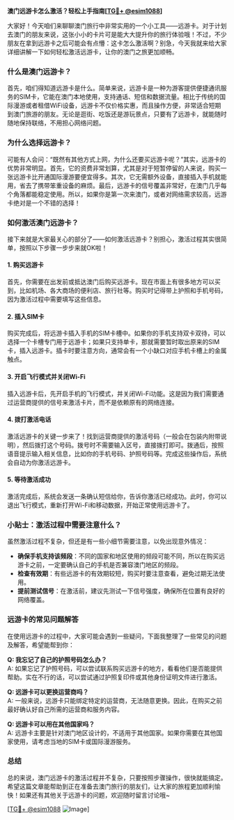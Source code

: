**澳门远游卡怎么激活？轻松上手指南[[TG💪+ @esim1088](https://t.me/s/esim1088)]**

大家好！今天咱们来聊聊澳门旅行中非常实用的一个小工具——远游卡。对于计划去澳门的朋友来说，这张小小的卡片可是能大大提升你的旅行体验哦！不过，不少朋友在拿到远游卡之后可能会有点懵：这卡怎么激活啊？别急，今天我就来给大家详细讲解一下如何轻松激活远游卡，让你的澳门之旅更加顺畅。

### 什么是澳门远游卡？

首先，咱们得知道远游卡是什么。简单来说，远游卡是一种为游客提供便捷通讯服务的SIM卡，它能在澳门本地使用，支持通话、短信和数据流量。相比于传统的国际漫游或者租借WiFi设备，远游卡不仅价格实惠，而且操作方便，非常适合短期到澳门旅游的朋友。无论是逛街、吃饭还是游玩景点，只要有了远游卡，就能随时随地保持联络，不用担心网络问题。

### 为什么选择远游卡？

可能有人会问：“既然有其他方式上网，为什么还要买远游卡呢？”其实，远游卡的优势非常明显。首先，它的资费非常划算，尤其是对于短暂停留的人来说，购买一张远游卡比开通国际漫游要便宜得多。其次，它无需额外设备，直接插入手机就能用，省去了携带笨重设备的麻烦。最后，远游卡的信号覆盖非常好，在澳门几乎每个角落都能稳定使用。所以，如果你是第一次来澳门，或者对网络需求较高，远游卡绝对是一个不错的选择！

### 如何激活澳门远游卡？

接下来就是大家最关心的部分了——如何激活远游卡？别担心，激活过程其实很简单，按照以下步骤一步步来就OK啦！

#### 1. 购买远游卡

首先，你需要在出发前或抵达澳门后购买远游卡。现在市面上有很多地方可以买到，比如机场、各大商场的便利店、旅行社等。购买时记得带上护照和手机号码，因为激活过程中需要填写这些信息。

#### 2. 插入SIM卡

购买完成后，将远游卡插入手机的SIM卡槽中。如果你的手机支持双卡双待，可以选择一个卡槽专门用于远游卡；如果只支持单卡，那就需要暂时取出原来的SIM卡，插入远游卡。插卡时要注意方向，通常会有一个小缺口对应手机卡槽上的金属触点。

#### 3. 开启飞行模式并关闭Wi-Fi

插入远游卡后，先开启手机的飞行模式，并关闭Wi-Fi功能。这是因为我们需要通过运营商提供的信号来激活卡片，而不是依赖原有的网络连接。

#### 4. 拨打激活电话

激活远游卡的关键一步来了！找到运营商提供的激活号码（一般会在包装内附带说明），然后拨打这个号码。拨号时不需要输入区号，直接拨打即可。拨通后，按照语音提示输入相关信息，比如你的手机号码、护照号码等。完成这些操作后，系统会自动为你激活远游卡。

#### 5. 等待激活成功

激活完成后，系统会发送一条确认短信给你，告诉你激活已经成功。此时，你可以退出飞行模式，重新打开Wi-Fi和移动数据，开始正常使用远游卡了。

### 小贴士：激活过程中需要注意什么？

虽然激活过程不复杂，但还是有一些小细节需要注意，以免出现意外情况：

- **确保手机支持该频段**：不同的国家和地区使用的频段可能不同，所以在购买远游卡之前，一定要确认自己的手机是否兼容澳门地区的频段。
- **检查有效期**：有些远游卡的有效期较短，购买时要注意查看，避免过期无法使用。
- **提前测试信号**：在激活前，建议先测试一下信号强度，确保所在位置有良好的网络覆盖。

### 远游卡的常见问题解答

在使用远游卡的过程中，大家可能会遇到一些疑问，下面我整理了一些常见的问题及解答，希望能帮到你：

**Q: 我忘记了自己的护照号码怎么办？**  
A: 如果忘记了护照号码，可以尝试联系购买远游卡的地方，看看他们是否能提供帮助。实在不行的话，可以尝试通过护照复印件或其他身份证明文件进行激活。

**Q: 远游卡可以更换运营商吗？**  
A: 一般来说，远游卡只能绑定特定的运营商，无法随意更换。因此，在购买之前最好确认好自己所需的运营商和服务内容。

**Q: 远游卡可以用在其他国家吗？**  
A: 远游卡主要是针对澳门地区设计的，不适用于其他国家。如果你需要在其他国家使用，请考虑当地的SIM卡或国际漫游服务。

### 总结

总的来说，澳门远游卡的激活过程并不复杂，只要按照步骤操作，很快就能搞定。希望这篇文章能帮助到正在准备去澳门旅行的朋友们，让大家的旅程更加顺利愉快！如果还有其他关于远游卡的问题，欢迎随时留言讨论哦~

[[TG💪+ @esim1088](https://t.me/s/esim1088) ![Image](https://i.postimg.cc/4NQfJmqS/Snipaste-2025-05-13-00-14-12.png)]
